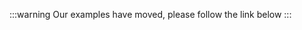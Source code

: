 :::warning
Our examples have moved, please follow the link below
:::

<PageRef title="Examples" sub="Examples to kickstart your project" page="../resources/examples/" />